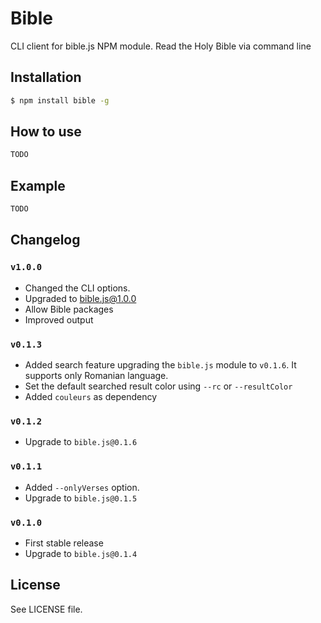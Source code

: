 Bible
=====
CLI client for bible.js NPM module. Read the Holy Bible via command line

## Installation

```sh
$ npm install bible -g
```

## How to use

```sh
TODO
```

## Example

```sh
TODO
```

## Changelog

### `v1.0.0`
 - Changed the CLI options.
 - Upgraded to bible.js@1.0.0
 - Allow Bible packages
 - Improved output

### `v0.1.3`
 - Added search feature upgrading the `bible.js` module to `v0.1.6`. It supports only Romanian language.
 - Set the default searched result color using `--rc` or `--resultColor`
 - Added `couleurs` as dependency

### `v0.1.2`
 - Upgrade to `bible.js@0.1.6`

### `v0.1.1`
 - Added `--onlyVerses` option.
 - Upgrade to `bible.js@0.1.5`

### `v0.1.0`
 - First stable release
 - Upgrade to `bible.js@0.1.4`

## License
See LICENSE file.
